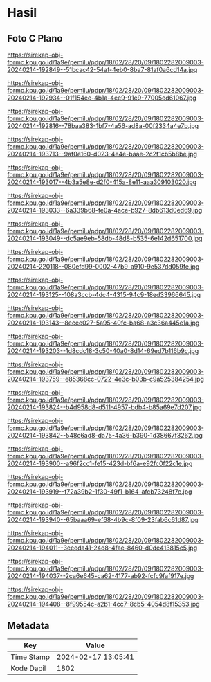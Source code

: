 # Hasil

## Foto C Plano

https://sirekap-obj-formc.kpu.go.id/1a9e/pemilu/pdpr/18/02/28/20/09/1802282009003-20240214-192849--51bcac42-54af-4eb0-8ba7-81af0a6cd14a.jpg

https://sirekap-obj-formc.kpu.go.id/1a9e/pemilu/pdpr/18/02/28/20/09/1802282009003-20240214-192934--01f154ee-4b1a-4ee9-91e9-77005ed61067.jpg

https://sirekap-obj-formc.kpu.go.id/1a9e/pemilu/pdpr/18/02/28/20/09/1802282009003-20240214-192816--78baa383-1bf7-4a56-ad8a-00f2334a4e7b.jpg

https://sirekap-obj-formc.kpu.go.id/1a9e/pemilu/pdpr/18/02/28/20/09/1802282009003-20240214-193713--9af0e160-d023-4e4e-baae-2c2f1cb5b8be.jpg

https://sirekap-obj-formc.kpu.go.id/1a9e/pemilu/pdpr/18/02/28/20/09/1802282009003-20240214-193017--4b3a5e8e-d2f0-415a-8e11-aaa309103020.jpg

https://sirekap-obj-formc.kpu.go.id/1a9e/pemilu/pdpr/18/02/28/20/09/1802282009003-20240214-193033--6a339b68-fe0a-4ace-b927-8db613d0ed69.jpg

https://sirekap-obj-formc.kpu.go.id/1a9e/pemilu/pdpr/18/02/28/20/09/1802282009003-20240214-193049--dc5ae9eb-58db-48d8-b535-6e142d651700.jpg

https://sirekap-obj-formc.kpu.go.id/1a9e/pemilu/pdpr/18/02/28/20/09/1802282009003-20240214-220118--080efd99-0002-47b9-a910-9e537dd059fe.jpg

https://sirekap-obj-formc.kpu.go.id/1a9e/pemilu/pdpr/18/02/28/20/09/1802282009003-20240214-193125--108a3ccb-4dc4-4315-94c9-18ed33966645.jpg

https://sirekap-obj-formc.kpu.go.id/1a9e/pemilu/pdpr/18/02/28/20/09/1802282009003-20240214-193143--8ecee027-5a95-40fc-ba68-a3c36a445e1a.jpg

https://sirekap-obj-formc.kpu.go.id/1a9e/pemilu/pdpr/18/02/28/20/09/1802282009003-20240214-193203--1d8cdc18-3c50-40a0-8d14-69ed7b116b9c.jpg

https://sirekap-obj-formc.kpu.go.id/1a9e/pemilu/pdpr/18/02/28/20/09/1802282009003-20240214-193759--e85368cc-0722-4e3c-b03b-c9a525384254.jpg

https://sirekap-obj-formc.kpu.go.id/1a9e/pemilu/pdpr/18/02/28/20/09/1802282009003-20240214-193824--b4d958d8-d511-4957-bdb4-b85a69e7d207.jpg

https://sirekap-obj-formc.kpu.go.id/1a9e/pemilu/pdpr/18/02/28/20/09/1802282009003-20240214-193842--548c6ad8-da75-4a36-b390-1d38667f3262.jpg

https://sirekap-obj-formc.kpu.go.id/1a9e/pemilu/pdpr/18/02/28/20/09/1802282009003-20240214-193900--a96f2cc1-fe15-423d-bf6a-e92fc0f22c1e.jpg

https://sirekap-obj-formc.kpu.go.id/1a9e/pemilu/pdpr/18/02/28/20/09/1802282009003-20240214-193919--f72a39b2-1f30-49f1-b164-afcb73248f7e.jpg

https://sirekap-obj-formc.kpu.go.id/1a9e/pemilu/pdpr/18/02/28/20/09/1802282009003-20240214-193940--65baaa69-ef68-4b9c-8f09-23fab6c61d87.jpg

https://sirekap-obj-formc.kpu.go.id/1a9e/pemilu/pdpr/18/02/28/20/09/1802282009003-20240214-194011--3eeeda41-24d8-4fae-8460-d0de413815c5.jpg

https://sirekap-obj-formc.kpu.go.id/1a9e/pemilu/pdpr/18/02/28/20/09/1802282009003-20240214-194037--2ca6e645-ca62-4177-ab92-fcfc9faf917e.jpg

https://sirekap-obj-formc.kpu.go.id/1a9e/pemilu/pdpr/18/02/28/20/09/1802282009003-20240214-194408--8f99554c-a2b1-4cc7-8cb5-4054d8f15353.jpg


## Metadata

| Key        | Value               |
| ---------- | ------------------- |
| Time Stamp | 2024-02-17 13:05:41 |
| Kode Dapil | 1802                |



